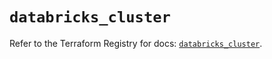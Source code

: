# `databricks_cluster`

Refer to the Terraform Registry for docs: [`databricks_cluster`](https://registry.terraform.io/providers/databricks/databricks/1.34.0/docs/resources/cluster).
